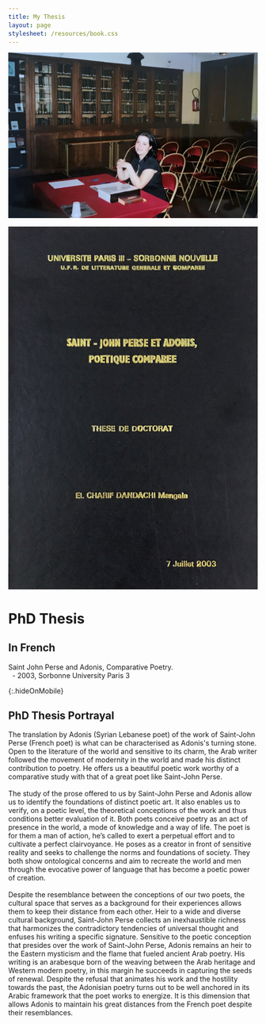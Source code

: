 ```yaml
---
title: My Thesis
layout: page
stylesheet: /resources/book.css
---
```


![](/resources/thesis.jpg)

<div class="book_preview_block no_margin">
  <img class="book_cover" src="resources/thesis_cover.jpg" alt="Book Cover">
  <div class="right_half">
    <h1>PhD Thesis</h1>
    <h2>In French</h2>
    <p>Saint John Perse and Adonis, Comparative Poetry.<br> &nbsp; - 2003, Sorbonne University Paris 3</p>
  </div>
</div>

{:.hideOnMobile}
## PhD Thesis Portrayal

The translation by Adonis (Syrian Lebanese poet) of the work of Saint-John Perse (French poet) is what can be characterised as Adonis's turning stone. Open to the literature of the world and sensitive to its charm, the Arab writer followed the movement of modernity in the world and made his distinct contribution to poetry. He offers us a beautiful poetic work worthy of a comparative study with that of a great poet like Saint-John Perse.
<br><br>
The study of the prose offered to us by Saint-John Perse and Adonis allow us to identify the foundations of distinct poetic art. It also enables us to verify, on a poetic level, the theoretical conceptions of the work and thus conditions better evaluation of it. Both poets conceive poetry as an act of presence in the world, a mode of knowledge and a way of life. The poet is for them a man of action, he’s called to exert a perpetual effort and to cultivate a perfect clairvoyance. He poses as a creator in front of sensitive reality and seeks to challenge the norms and foundations of society. They both show ontological concerns and aim to recreate the world and men through the evocative power of language that has become a poetic power of creation.
<br><br>
Despite the resemblance between the conceptions of our two poets, the cultural space that serves as a background for their experiences allows them to keep their distance from each other. Heir to a wide and diverse cultural background, Saint-John Perse collects an inexhaustible richness that harmonizes the contradictory tendencies of universal thought and enfuses his writing a specific signature. Sensitive to the poetic conception that presides over the work of Saint-John Perse, Adonis remains an heir to the Eastern mysticism and the flame that fueled ancient Arab poetry. His writing is an arabesque born of the weaving between the Arab heritage and Western modern poetry, in this margin he succeeds in capturing the seeds of renewal. Despite the refusal that animates his work and the hostility towards the past, the Adonisian poetry turns out to be well anchored in its Arabic framework that the poet works to energize. It is this dimension that allows Adonis to maintain his great distances from the French poet despite their resemblances.
